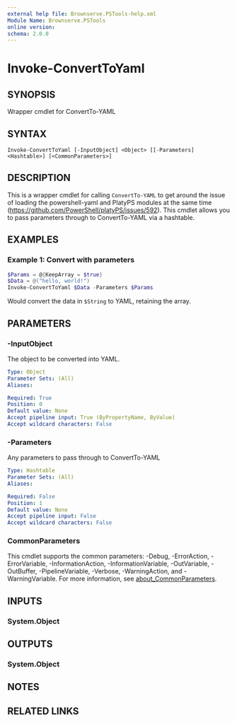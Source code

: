 ```yaml
---
external help file: Brownserve.PSTools-help.xml
Module Name: Brownserve.PSTools
online version:
schema: 2.0.0
---
```


# Invoke-ConvertToYaml

## SYNOPSIS
Wrapper cmdlet for ConvertTo-YAML

## SYNTAX

```
Invoke-ConvertToYaml [-InputObject] <Object> [[-Parameters] <Hashtable>] [<CommonParameters>]
```

## DESCRIPTION
This is a wrapper cmdlet for calling `ConvertTo-YAML` to get around the issue of loading the powershell-yaml and PlatyPS modules at the same time (https://github.com/PowerShell/platyPS/issues/592). This cmdlet allows you to pass parameters through to ConvertTo-YAML via a hashtable.

## EXAMPLES

### Example 1: Convert with parameters
```powershell
$Params = @{KeepArray = $true}
$Data = @("hello, world!")
Invoke-ConvertToYaml $Data -Parameters $Params
```

Would convert the data in `$String` to YAML, retaining the array.

## PARAMETERS

### -InputObject
The object to be converted into YAML.

```yaml
Type: Object
Parameter Sets: (All)
Aliases:

Required: True
Position: 0
Default value: None
Accept pipeline input: True (ByPropertyName, ByValue)
Accept wildcard characters: False
```

### -Parameters
Any parameters to pass through to ConvertTo-YAML

```yaml
Type: Hashtable
Parameter Sets: (All)
Aliases:

Required: False
Position: 1
Default value: None
Accept pipeline input: False
Accept wildcard characters: False
```

### CommonParameters
This cmdlet supports the common parameters: -Debug, -ErrorAction, -ErrorVariable, -InformationAction, -InformationVariable, -OutVariable, -OutBuffer, -PipelineVariable, -Verbose, -WarningAction, and -WarningVariable. For more information, see [about_CommonParameters](http://go.microsoft.com/fwlink/?LinkID=113216).

## INPUTS

### System.Object
## OUTPUTS

### System.Object
## NOTES

## RELATED LINKS
